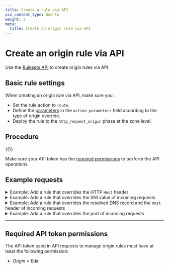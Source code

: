 ```yaml
---
title: Create a rule via API
pcx_content_type: how-to
weight: 3
meta:
  title: Create an origin rule via API
---
```


# Create an origin rule via API

Use the [Rulesets API](/ruleset-engine/rulesets-api/) to create origin rules via API.

## Basic rule settings

When creating an origin rule via API, make sure you:

* Set the rule action to `route`.
* Define the [parameters](/rules/origin-rules/parameters/) in the `action_parameters` field according to the type of origin override.
* Deploy the rule to the `http_request_origin` phase at the zone level.

## Procedure

{{<render file="_rules-creation-workflow.md" withParameters="an origin rule;;http_request_origin">}}

Make sure your API token has the [required permissions](#required-api-token-permissions) to perform the API operations.

## Example requests

<details>
<summary>Example: Add a rule that overrides the HTTP <code>Host</code> header</summary>
<div>

The following example sets the rules of an existing phase ruleset (`{ruleset_id}`) to a single origin rule — overriding the HTTP `Host` header — using the [Update a zone ruleset](/api/operations/updateZoneRuleset) operation:

```bash
---
header: Request
---
curl --request PUT \
https://api.cloudflare.com/client/v4/zones/{zone_id}/rulesets/{ruleset_id} \
--header "Authorization: Bearer <API_TOKEN>" \
--header "Content-Type: application/json" \
--data '{
  "rules": [
    {
      "expression": "http.request.uri.query contains \"/eu/\"",
      "description": "My first origin rule",
      "action": "route",
      "action_parameters": {
        "host_header": "eu_server.example.net"
      }
    }
  ]
}'
```

The response contains the complete definition of the ruleset you updated.

```json
---
header: Response
---
{
  "result": {
    "id": "<RULESET_ID>",
    "name": "Origin Rules ruleset",
    "description": "Zone-level ruleset that will execute origin rules.",
    "kind": "zone",
    "version": "2",
    "rules": [
      {
        "id": "<RULE_ID>",
        "version": "1",
        "action": "route",
        "action_parameters": {
          "host_header": "eu_server.example.net"
        },
        "expression": "http.request.uri.query contains \"/eu/\"",
        "description": "My first origin rule",
        "last_updated": "2022-06-02T14:42:04.219025Z",
        "ref": "<RULE_REF>"
      }
    ],
    "last_updated": "2022-06-02T14:42:04.219025Z",
    "phase": "http_request_origin"
  },
  "success": true,
  "errors": [],
  "messages": []
}
```

</div>
</details>

<details>
<summary>Example: Add a rule that overrides the SNI value of incoming requests</summary>
<div>

The following example sets the rules of an existing phase ruleset (`{ruleset_id}`) to a single origin rule — overriding the SNI value of incoming requests addressed at `admin.example.com` — using the [Update a zone ruleset](/api/operations/updateZoneRuleset) operation:

```bash
---
header: Request
---
curl --request PUT \
https://api.cloudflare.com/client/v4/zones/{zone_id}/rulesets/{ruleset_id} \
--header "Authorization: Bearer <API_TOKEN>" \
--header "Content-Type: application/json" \
--data '{
  "rules": [
    {
      "expression": "http.host eq \"admin.example.com\"",
      "description": "SNI Override for the admin area",
      "action": "route",
      "action_parameters": {
        "sni": {
          "value": "sni.example.com"
        }
      }
    }
  ]
}'
```

</div>
</details>

<details>
<summary>Example: Add a rule that overrides the resolved DNS record and the <code>Host</code> header of incoming requests</summary>
<div>

The following example sets the rules of an existing phase ruleset (`{ruleset_id}`) to a single origin rule — overriding the resolved DNS record and the `Host` header of incoming requests — using the [Update a zone ruleset](/api/operations/updateZoneRuleset) operation:

```bash
---
header: Request
---
curl --request PUT \
https://api.cloudflare.com/client/v4/zones/{zone_id}/rulesets/{ruleset_id} \
--header "Authorization: Bearer <API_TOKEN>" \
--header "Content-Type: application/json" \
--data '{
  "rules": [
    {
      "expression": "starts_with(http.request.uri.path, \"/hr-app/\")",
      "description": "Origin rule for the company's HR application",
      "action": "route",
      "action_parameters": {
        "host_header": "hr-server.example.com",
        "origin": {
          "host": "hr-server.example.com"
        }
      }
    }
  ]
}'
```

The response contains the complete definition of the ruleset you updated.

```json
---
header: Response
---
{
  "result": {
    "id": "<RULESET_ID>",
    "name": "Origin Rules ruleset",
    "description": "Zone-level ruleset that will execute origin rules.",
    "kind": "zone",
    "version": "2",
    "rules": [
      {
        "id": "<RULE_ID>",
        "version": "1",
        "action": "route",
        "action_parameters": {
          "host_header": "hr-server.example.com",
          "origin": {
            "host": "hr-server.example.com"
          }
        },
        "expression": "starts_with(http.request.uri.path, \"/hr-app/\")",
        "description": "Origin rule for the company's HR application",
        "last_updated": "2022-06-03T14:42:04.219025Z",
        "ref": "<RULE_REF>"
      }
    ],
    "last_updated": "2022-06-03T14:42:04.219025Z",
    "phase": "http_request_origin"
  },
  "success": true,
  "errors": [],
  "messages": []
}
```

</div>
</details>

<details>
<summary>Example: Add a rule that overrides the port of incoming requests</summary>
<div>

The following example sets the rules of an existing phase ruleset (`{ruleset_id}`) to a single origin rule — overriding the port of incoming requests — using the [Update a zone ruleset](/api/operations/updateZoneRuleset) operation:

```bash
---
header: Request
---
curl --request PUT \
https://api.cloudflare.com/client/v4/zones/{zone_id}/rulesets/{ruleset_id} \
--header "Authorization: Bearer <API_TOKEN>" \
--header "Content-Type: application/json" \
--data '{
  "rules": [
    {
      "expression": "starts_with(http.request.uri.path, \"/team/calendar/\")",
      "description": "Origin rule for the team calendar application",
      "action": "route",
      "action_parameters": {
        "origin": {
          "port": 9000
        }
      }
    }
  ]
}'
```

The response contains the complete definition of the ruleset you updated.

```json
---
header: Response
---
{
  "result": {
    "id": "<RULESET_ID>",
    "name": "Origin Rules ruleset",
    "description": "Zone-level ruleset that will execute origin rules.",
    "kind": "zone",
    "version": "2",
    "rules": [
      {
        "id": "<RULE_ID>",
        "version": "1",
        "action": "route",
        "action_parameters": {
          "origin": {
            "port": 9000
          }
        },
        "expression": "starts_with(http.request.uri.path, \"/team/calendar/\")",
        "description": "Origin rule for the team calendar application",
        "last_updated": "2022-06-03T14:42:04.219025Z",
        "ref": "<RULE_REF>"
      }
    ],
    "last_updated": "2022-06-03T14:42:04.219025Z",
    "phase": "http_request_origin"
  },
  "success": true,
  "errors": [],
  "messages": []
}
```

</div>
</details>

---

## Required API token permissions

The API token used in API requests to manage origin rules must have at least the following permission:

* _Origin_ > _Edit_
